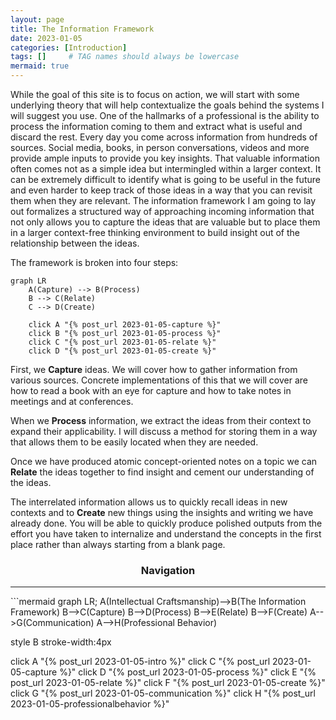 ```yaml
---
layout: page
title: The Information Framework
date: 2023-01-05
categories: [Introduction]
tags: []     # TAG names should always be lowercase
mermaid: true
---
```

While the goal of this site is to focus on action, we will start with some underlying theory that will help contextualize the goals behind the systems I will suggest you use. One of the hallmarks of a professional is the ability to process the information coming to them and extract what is useful and discard the rest.
Every day you come across information from hundreds of sources. Social media, books, in person conversations, videos and more provide ample inputs to provide you key insights.
That valuable information often comes not as a simple idea but intermingled within a larger context. It can be extremely difficult to identify what is going to be useful in the future and even harder to keep track of those ideas in a way that you can revisit them when they are relevant.
The information framework I am going to lay out formalizes a structured way of approaching incoming information that not only allows you to capture the ideas that are valuable but to place them in a larger context-free thinking environment to build insight out of the relationship between the ideas.

The framework is broken into four steps:

```mermaid
graph LR
    A(Capture) --> B(Process)
    B --> C(Relate)
    C --> D(Create)

    click A "{% post_url 2023-01-05-capture %}"
    click B "{% post_url 2023-01-05-process %}"
    click C "{% post_url 2023-01-05-relate %}"
    click D "{% post_url 2023-01-05-create %}"
```
 
First, we __Capture__ ideas. We will cover how to gather information from various sources. Concrete implementations of this that we will cover are how to read a book with an eye for capture and how to take notes in meetings and at conferences.

When we __Process__ information, we extract the ideas from their context to expand their applicability. I will discuss a method for storing them in a way that allows them to be easily located when they are needed.

Once we have produced atomic concept-oriented notes on a topic we can __Relate__ the ideas together to find insight and cement our understanding of the ideas.

The interrelated information allows us to quickly recall ideas in new contexts and to __Create__ new things using the insights and writing we have already done. You will be able to quickly produce polished outputs from the effort you have taken to internalize and understand the concepts in the first place rather than always starting from a blank page.

<center><h3>Navigation</h3></center>
<hr/>
```mermaid
graph LR;
  A(Intellectual Craftsmanship)-->B(The Information Framework)
  B-->C(Capture)
  B-->D(Process)
  B-->E(Relate)
  B-->F(Create)
  A-->G(Communication)
  A-->H(Professional Behavior)

  style B stroke-width:4px

  click A "{% post_url 2023-01-05-intro %}"
  click C "{% post_url 2023-01-05-capture %}"
  click D "{% post_url 2023-01-05-process %}"
  click E "{% post_url 2023-01-05-relate %}"
  click F "{% post_url 2023-01-05-create %}"
  click G "{% post_url 2023-01-05-communication %}"
  click H "{% post_url 2023-01-05-professionalbehavior %}"
```